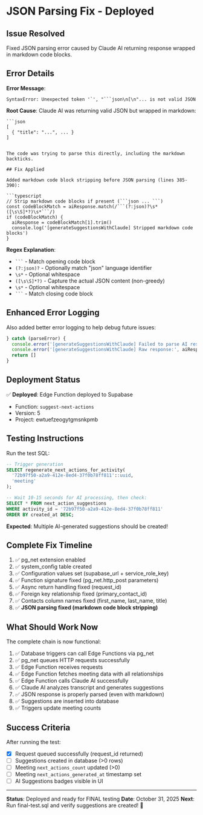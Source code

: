 # JSON Parsing Fix - Deployed

## Issue Resolved

Fixed JSON parsing error caused by Claude AI returning response wrapped in markdown code blocks.

## Error Details

**Error Message**:
```
SyntaxError: Unexpected token '`', "```json\n[\n"... is not valid JSON
```

**Root Cause**: Claude AI was returning valid JSON but wrapped in markdown:
```
```json
[
  { "title": "...", ... }
]
```
```

The code was trying to parse this directly, including the markdown backticks.

## Fix Applied

Added markdown code block stripping before JSON parsing (lines 385-390):

```typescript
// Strip markdown code blocks if present (```json ... ```)
const codeBlockMatch = aiResponse.match(/```(?:json)?\s*([\s\S]*?)\s*```/)
if (codeBlockMatch) {
  aiResponse = codeBlockMatch[1].trim()
  console.log('[generateSuggestionsWithClaude] Stripped markdown code blocks')
}
```

**Regex Explanation**:
- ```` ``` ```` - Match opening code block
- `(?:json)?` - Optionally match "json" language identifier
- `\s*` - Optional whitespace
- `([\s\S]*?)` - Capture the actual JSON content (non-greedy)
- `\s*` - Optional whitespace
- ```` ``` ```` - Match closing code block

## Enhanced Error Logging

Also added better error logging to help debug future issues:

```typescript
} catch (parseError) {
  console.error('[generateSuggestionsWithClaude] Failed to parse AI response:', parseError)
  console.error('[generateSuggestionsWithClaude] Raw response:', aiResponse.substring(0, 200))
  return []
}
```

## Deployment Status

✅ **Deployed**: Edge Function deployed to Supabase
- Function: `suggest-next-actions`
- Version: 5
- Project: ewtuefzeogytgmsnkpmb

## Testing Instructions

Run the test SQL:

```sql
-- Trigger generation
SELECT regenerate_next_actions_for_activity(
  '72b97f50-a2a9-412e-8ed4-37f0b78ff811'::uuid,
  'meeting'
);

-- Wait 10-15 seconds for AI processing, then check:
SELECT * FROM next_action_suggestions
WHERE activity_id = '72b97f50-a2a9-412e-8ed4-37f0b78ff811'
ORDER BY created_at DESC;
```

**Expected**: Multiple AI-generated suggestions should be created!

## Complete Fix Timeline

1. ✅ pg_net extension enabled
2. ✅ system_config table created
3. ✅ Configuration values set (supabase_url + service_role_key)
4. ✅ Function signature fixed (pg_net.http_post parameters)
5. ✅ Async return handling fixed (request_id)
6. ✅ Foreign key relationship fixed (primary_contact_id)
7. ✅ Contacts column names fixed (first_name, last_name, title)
8. ✅ **JSON parsing fixed (markdown code block stripping)**

## What Should Work Now

The complete chain is now functional:

1. ✅ Database triggers can call Edge Functions via pg_net
2. ✅ pg_net queues HTTP requests successfully
3. ✅ Edge Function receives requests
4. ✅ Edge Function fetches meeting data with all relationships
5. ✅ Edge Function calls Claude AI successfully
6. ✅ Claude AI analyzes transcript and generates suggestions
7. ✅ JSON response is properly parsed (even with markdown)
8. ✅ Suggestions are inserted into database
9. ✅ Triggers update meeting counts

## Success Criteria

After running the test:

- [x] Request queued successfully (request_id returned)
- [ ] Suggestions created in database (>0 rows)
- [ ] Meeting `next_actions_count` updated (>0)
- [ ] Meeting `next_actions_generated_at` timestamp set
- [ ] AI Suggestions badges visible in UI

---

**Status**: Deployed and ready for FINAL testing
**Date**: October 31, 2025
**Next**: Run final-test.sql and verify suggestions are created! 🎉
